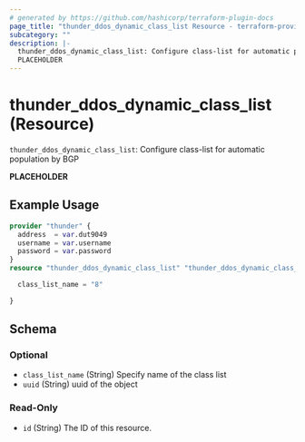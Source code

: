 ```yaml
---
# generated by https://github.com/hashicorp/terraform-plugin-docs
page_title: "thunder_ddos_dynamic_class_list Resource - terraform-provider-thunder"
subcategory: ""
description: |-
  thunder_ddos_dynamic_class_list: Configure class-list for automatic population by BGP
  PLACEHOLDER
---
```


# thunder_ddos_dynamic_class_list (Resource)

`thunder_ddos_dynamic_class_list`: Configure class-list for automatic population by BGP

__PLACEHOLDER__

## Example Usage

```terraform
provider "thunder" {
  address  = var.dut9049
  username = var.username
  password = var.password
}
resource "thunder_ddos_dynamic_class_list" "thunder_ddos_dynamic_class_list" {

  class_list_name = "8"

}
```

<!-- schema generated by tfplugindocs -->
## Schema

### Optional

- `class_list_name` (String) Specify name of the class list
- `uuid` (String) uuid of the object

### Read-Only

- `id` (String) The ID of this resource.


